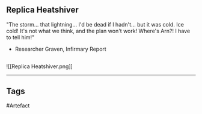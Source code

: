 ## Replica Heatshiver
"The storm... that lightning... I'd be dead if I hadn't...
but it was cold. Ice cold! It's not what we think, and
the plan won't work! Where's Arn?! I have to tell him!"
- Researcher Graven, Infirmary Report
## 
![[Replica Heatshiver.png]]

---
## Tags
#Artefact